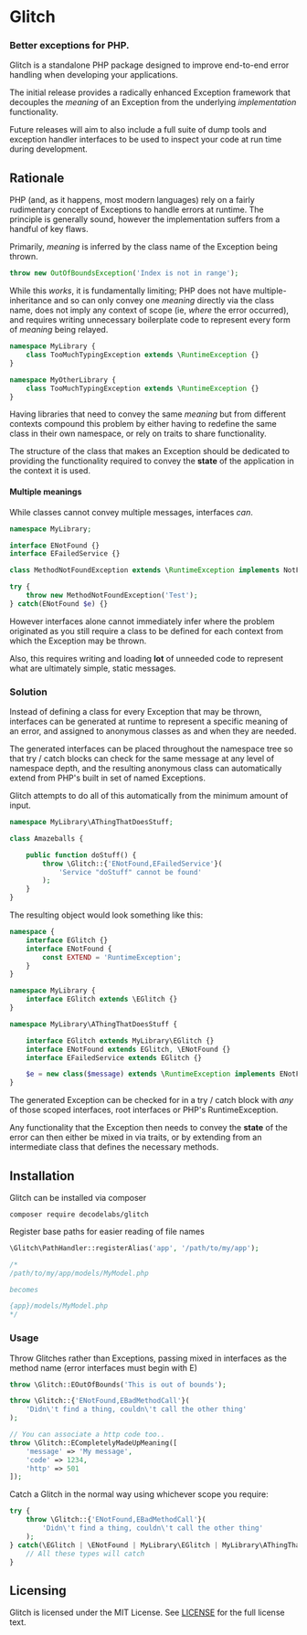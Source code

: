 # Glitch
### Better exceptions for PHP.

Glitch is a standalone PHP package designed to improve end-to-end error handling when developing your applications.

The initial release provides a radically enhanced Exception framework that decouples the _meaning_ of an Exception from the underlying _implementation_ functionality.

Future releases will aim to also include a full suite of dump tools and exception handler interfaces to be used to inspect your code at run time during development.


## Rationale
PHP (and, as it happens, most modern languages) rely on a fairly rudimentary concept of Exceptions to handle errors at runtime. The principle is generally sound, however the implementation suffers from a handful of key flaws.

Primarily, _meaning_ is inferred by the class name of the Exception being thrown.

```php
throw new OutOfBoundsException('Index is not in range');
```

While this _works_, it is fundamentally limiting; PHP does not have multiple-inheritance and so can only convey one _meaning_ directly via the class name, does not imply any context of scope (ie, _where_ the error occurred), and requires writing unnecessary boilerplate code to represent every form of _meaning_ being relayed.

```php
namespace MyLibrary {
    class TooMuchTypingException extends \RuntimeException {}
}

namespace MyOtherLibrary {
    class TooMuchTypingException extends \RuntimeException {}
}
```

Having libraries that need to convey the same _meaning_ but from different contexts compound this problem by either having to redefine the same class in their own namespace, or rely on traits to share functionality.

The structure of the class that makes an Exception should be dedicated to providing the functionality required to convey the **state** of the application in the context it is used.


#### Multiple meanings
While classes cannot convey multiple messages, interfaces _can_.

```php
namespace MyLibrary;

interface ENotFound {}
interface EFailedService {}

class MethodNotFoundException extends \RuntimeException implements NotFoundError, FailedServiceError {}

try {
    throw new MethodNotFoundException('Test');
} catch(ENotFound $e) {}
```

However interfaces alone cannot immediately infer where the problem originated as you still require a class to be defined for each context from which the Exception may be thrown.

Also, this requires writing and loading **lot** of unneeded code to represent what are ultimately simple, static messages.


### Solution
Instead of defining a class for every Exception that may be thrown, interfaces can be generated at runtime to represent a specific meaning of an error, and assigned to anonymous classes as and when they are needed.

The generated interfaces can be placed throughout the namespace tree so that try / catch blocks can check for the same message at any level of namespace depth, and the resulting anonymous class can automatically extend from PHP's built in set of named Exceptions.

Glitch attempts to do all of this automatically from the minimum amount of input.

```php
namespace MyLibrary\AThingThatDoesStuff;

class Amazeballs {

    public function doStuff() {
        throw \Glitch::{'ENotFound,EFailedService'}(
            'Service "doStuff" cannot be found'
        );
    }
}
```

The resulting object would look something like this:

```php
namespace {
    interface EGlitch {}
    interface ENotFound {
        const EXTEND = 'RuntimeException';
    }
}

namespace MyLibrary {
    interface EGlitch extends \EGlitch {}
}

namespace MyLibrary\AThingThatDoesStuff {

    interface EGlitch extends MyLibrary\EGlitch {}
    interface ENotFound extends EGlitch, \ENotFound {}
    interface EFailedService extends EGlitch {}

    $e = new class($message) extends \RuntimeException implements ENotFound,EFailedService {}
}
```

The generated Exception can be checked for in a try / catch block with _any_ of those scoped interfaces, root interfaces or PHP's RuntimeException.

Any functionality that the Exception then needs to convey the **state** of the error can then either be mixed in via traits, or by extending from an intermediate class that defines the necessary methods.


## Installation
Glitch can be installed via composer

```
composer require decodelabs/glitch
```


Register base paths for easier reading of file names

```php
\Glitch\PathHandler::registerAlias('app', '/path/to/my/app');

/*
/path/to/my/app/models/MyModel.php

becomes

{app}/models/MyModel.php
*/
```


### Usage

Throw Glitches rather than Exceptions, passing mixed in interfaces as the method name (error interfaces must begin with E)

```php
throw \Glitch::EOutOfBounds('This is out of bounds');

throw \Glitch::{'ENotFound,EBadMethodCall'}(
    'Didn\'t find a thing, couldn\'t call the other thing'
);

// You can associate a http code too..
throw \Glitch::ECompletelyMadeUpMeaning([
    'message' => 'My message',
    'code' => 1234,
    'http' => 501
]);
```

Catch a Glitch in the normal way using whichever scope you require:

```php
try {
    throw \Glitch::{'ENotFound,EBadMethodCall'}(
        'Didn\'t find a thing, couldn\'t call the other thing'
    );
} catch(\EGlitch | \ENotFound | MyLibrary\EGlitch | MyLibrary\AThingThatDoesStuff\EBadMethodCall $e) {
    // All these types will catch
}
```



## Licensing
Glitch is licensed under the MIT License. See [LICENSE](https://github.com/decodelabs/glitch/blob/master/LICENSE) for the full license text.
